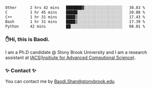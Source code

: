 <!--START_SECTION:waka-->

```txt
Other      2 hrs 42 mins   ███████▓░░░░░░░░░░░░░░░░░   30.83 %
C          1 hr 45 mins    █████░░░░░░░░░░░░░░░░░░░░   20.08 %
C++        1 hr 31 mins    ████▒░░░░░░░░░░░░░░░░░░░░   17.43 %
Bash       1 hr 31 mins    ████▒░░░░░░░░░░░░░░░░░░░░   17.39 %
Python     42 mins         ██░░░░░░░░░░░░░░░░░░░░░░░   08.01 %
```

<!--END_SECTION:waka-->

### ✋Hi, this is Baodi. 

I am a Ph.D candidate @ Stony Brook University and I am a research assistant at [IACS(Insitiute for Advanced Computional Science)](https://iacs.stonybrook.edu/).

### ✨ Contact ✨

You can contact me by [Baodi.Shan@stonybrook.edu](mailto:Baodi.Shan@stonybrook.edu)





<!--
[![Anurag's GitHub stats](https://github-readme-stats.vercel.app/api?username=lwshanbd&theme=jolly&show_icons=true&count_private=true&include_all_commits=true)](https://github.com/anuraghazra/github-readme-stats)
**lwshanbd/lwshanbd** is a ✨ _special_ ✨ repository because its `README.md` (this file) appears on your GitHub profile.

Here are some ideas to get you started:

- 🔭 I’m currently working on ...
- 🌱 I’m currently learning ...
- 👯 I’m looking to collaborate on ...
- 🤔 I’m looking for help with ...
- 💬 Ask me about ...
- 📫 How to reach me: ...
- 😄 Pronouns: ...
- ⚡ Fun fact: ...
-->
